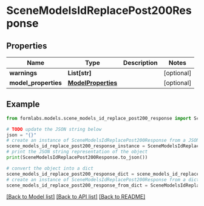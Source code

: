 # SceneModelsIdReplacePost200Response


## Properties

Name | Type | Description | Notes
------------ | ------------- | ------------- | -------------
**warnings** | **List[str]** |  | [optional] 
**model_properties** | [**ModelProperties**](ModelProperties.md) |  | [optional] 

## Example

```python
from formlabs.models.scene_models_id_replace_post200_response import SceneModelsIdReplacePost200Response

# TODO update the JSON string below
json = "{}"
# create an instance of SceneModelsIdReplacePost200Response from a JSON string
scene_models_id_replace_post200_response_instance = SceneModelsIdReplacePost200Response.from_json(json)
# print the JSON string representation of the object
print(SceneModelsIdReplacePost200Response.to_json())

# convert the object into a dict
scene_models_id_replace_post200_response_dict = scene_models_id_replace_post200_response_instance.to_dict()
# create an instance of SceneModelsIdReplacePost200Response from a dict
scene_models_id_replace_post200_response_from_dict = SceneModelsIdReplacePost200Response.from_dict(scene_models_id_replace_post200_response_dict)
```
[[Back to Model list]](../README.md#documentation-for-models) [[Back to API list]](../README.md#documentation-for-api-endpoints) [[Back to README]](../README.md)


